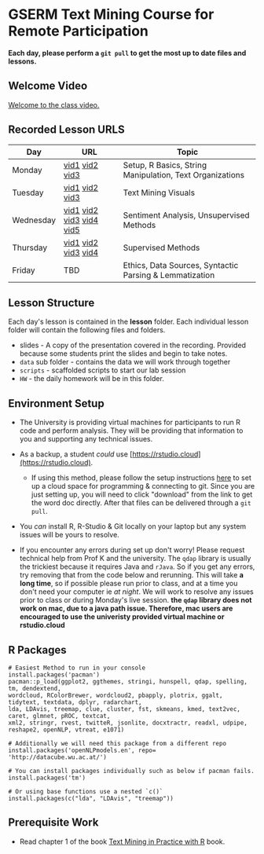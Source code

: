 # GSERM Text Mining Course for Remote Participation

**Each day, please perform a `git pull` to get the most up to date files and lessons.**

## Welcome Video
[Welcome to the class video.](https://www.amazon.com/clouddrive/share/wphzBWpcDj3s4N5PzQmZUyq4xCumZtsdKi5FYjBbO0X)

## Recorded Lesson URLS

|Day   | URL   |Topic   |
|---|---|---|
| Monday  | [vid1](https://www.youtube.com/watch?v=INR9GYTSUHw) [vid2](https://www.youtube.com/watch?v=NsaFGzyiPpY&feature=youtu.be) [vid3](https://youtu.be/VVV2oREz3IE)|  Setup, R Basics, String Manipulation, Text Organizations |
| Tuesday  | [vid1](https://www.loom.com/share/cd2854b0007c4d8bb5e799a35309227b) [vid2](https://www.loom.com/share/41049b2d4a694d899972c98bb0c30989) [vid3](https://www.loom.com/share/cb67587d589946668de6867dff3e32a6) | Text Mining Visuals   |
| Wednesday  | [vid1](https://www.loom.com/share/ba7b4b37174845bd9d8ab337679bf8ae) [vid2](https://www.loom.com/share/3da4a384043b4d238e667ff8ae041dda)  [vid3](https://www.loom.com/share/515e473fb1db47a889533e279fa089be) [vid4](https://www.loom.com/share/5ad4dbc235d94bc990bfdb7095b23b36) [vid5](https://www.loom.com/share/206e30d96573446596a3f7715575bfbf)| Sentiment Analysis, Unsupervised Methods   |
| Thursday  | [vid1](https://www.loom.com/share/e588883cab3b4acdac7ae01b9b23abe2) [vid2](https://www.loom.com/share/73afc3f8d48c4e3795d69b4e3217faf4) [vid3](https://www.loom.com/share/19f769d41d294caba7092caa7c3e1420) [vid4](https://www.loom.com/share/519c8204db4f48a0897116569803f13a) | Supervised Methods  |
| Friday  | TBD   | Ethics, Data Sources, Syntactic Parsing & Lemmatization  |

## Lesson Structure
Each day's lesson is contained in the **lesson** folder.  Each individual lesson folder will contain the following files and folders.
 
* slides - A copy of the presentation covered in the recording.  Provided because some students print the slides and begin to take notes.
* `data` sub folder - contains the data we will work through together
* `scripts` - scaffolded scripts to start our lab session
* `HW` - the daily homework will be in this folder.

## Environment Setup
* The University is providing virtual machines for participants to run R code and perform analysis.  They will be providing that information to you and supporting any technical issues.

* As a backup, a student *could* use  [https://rstudio.cloud](https://rstudio.cloud). 
  * If using this method, please follow the setup instructions [here](https://github.com/kwartler/GSERM_TextMining/blob/master/Rstudio_Cloud_Instructions.docx) to set up a cloud space for programming & connecting to git.  Since you are just setting up, you will need to click "download" from the link to get the word doc directly.  After that files can be delivered through a `git pull`.

* You *can* install R, R-Studio & Git locally on your laptop but any system issues will be yours to resolve.  

- If you encounter any errors during set up don't worry!  Please request technical help from Prof K and the university.  The `qdap` library is usually the trickiest because it requires Java and `rJava`.  So if you get any errors, try removing that from the code below and rerunning.  This will take **a long time**, so if possible please run prior to class, and at a time you don't need your computer ie *at night*.  We will work to resolve any issues prior to class or during Monday's live session.  **the `qdap` library does not work on mac, due to a java path issue.  Therefore, mac users are encouraged to use the univeristy provided virtual machine or rstudio.cloud**

## R Packages

```
# Easiest Method to run in your console
install.packages('pacman')
pacman::p_load(ggplot2, ggthemes, stringi, hunspell, qdap, spelling, tm, dendextend,
wordcloud, RColorBrewer, wordcloud2, pbapply, plotrix, ggalt, tidytext, textdata, dplyr, radarchart, 
lda, LDAvis, treemap, clue, cluster, fst, skmeans, kmed, text2vec, caret, glmnet, pROC, textcat, 
xml2, stringr, rvest, twitteR, jsonlite, docxtractr, readxl, udpipe, reshape2, openNLP, vtreat, e1071)

# Additionally we will need this package from a different repo
install.packages('openNLPmodels.en', repo= 'http://datacube.wu.ac.at/')

# You can install packages individually such as below if pacman fails.
install.packages('tm')

# Or using base functions use a nested `c()`
install.packages(c("lda", "LDAvis", "treemap"))

```

## Prerequisite Work
*  Read chapter 1 of the book [Text Mining in Practice with R](https://www.amazon.com/Text-Mining-Practice-Ted-Kwartler/dp/1119282012) book.
